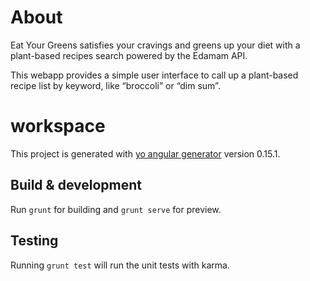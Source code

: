 # About
Eat Your Greens satisfies your cravings and greens up your diet with a plant-based recipes search powered by the Edamam API. 

This webapp provides a simple user interface to call up a plant-based recipe list by keyword, like “broccoli” or “dim sum”.

# workspace

This project is generated with [yo angular generator](https://github.com/yeoman/generator-angular)
version 0.15.1.

## Build & development

Run `grunt` for building and `grunt serve` for preview.

## Testing

Running `grunt test` will run the unit tests with karma.
